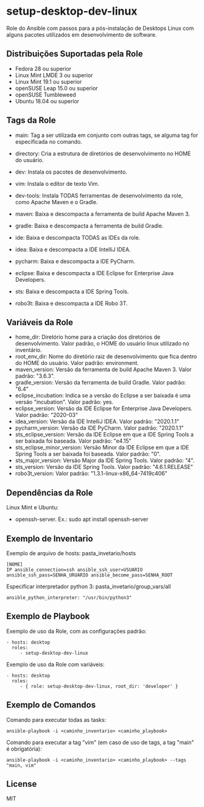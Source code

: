 setup-desktop-dev-linux
=========

Role do Ansible com passos para a pós-instalação de Desktops Linux com alguns pacotes utilizados em desenvolvimento de software.

Distribuições Suportadas pela Role
------------

- Fedora 28 ou superior
- Linux Mint LMDE 3 ou superior
- Linux Mint 19.1 ou superior
- openSUSE Leap 15.0 ou superior
- openSUSE Tumbleweed
- Ubuntu 18.04 ou superior


Tags da Role 
--------------

- main: Tag a ser utilizada em conjunto com outras tags, se alguma tag for especificada no comando.

- directory: Cria a estrutura de diretórios de desenvolvimento no HOME do usuário.
  
- dev: Instala os pacotes de desenvolvimento.
- vim: Instala o editor de texto Vim.

- dev-tools: Instala TODAS ferramentas de desenvolvimento da role, como Apache Maven e o Gradle.
- maven: Baixa e descompacta a ferramenta de build Apache Maven 3.
- gradle: Baixa e descompacta a ferramenta de build Gradle.

- ide: Baixa e descompacta TODAS as IDEs da role.
- idea: Baixa e descompacta a IDE IntelliJ IDEA.
- pycharm: Baixa e descompacta a IDE PyCharm.
- eclipse: Baixa e descompacta a IDE Eclipse for Enterprise Java Developers.
- sts: Baixa e descompacta a IDE Spring Tools.
- robo3t: Baixa e descompacta a IDE Robo 3T.


Variáveis da Role 
--------------

- home_dir: Diretório home para a criação dos diretórios de desenvolvimento. Valor padrão, o HOME do usuário linux utilizado no inventário.
- root_env_dir: Nome do diretório raiz de desenvolvimento que fica dentro do HOME do usuário. Valor padrão: environment.
- maven_version: Versão da ferramenta de build Apache Maven 3. Valor padrão: "3.6.3".
- gradle_version: Versão da ferramenta de build Gradle. Valor padrão: "6.4"
- eclipse_incubation: Indica se a versão do Eclipse a ser baixada é uma versão "incubation". Valor padrão: yes.
- eclipse_version: Versão da IDE Eclipse for Enterprise Java Developers. Valor padrão: "2020-03"
- idea_version: Versão da IDE IntelliJ IDEA. Valor padrão: "2020.1.1"
- pycharm_version: Versão da IDE PyCharm. Valor padrão: "2020.1.1"
- sts_eclipse_version: Versão da IDE Eclipse em que a IDE Spring Tools a ser baixada foi baseada. Valor padrão: "e4.15"
- sts_eclipse_minor_version: Versão Minor da IDE Eclipse em que a IDE Spring Tools a ser baixada foi baseada. Valor padrão: "0".
- sts_major_version: Versão Major da IDE Spring Tools. Valor padrão: "4".
- sts_version: Versão da IDE Spring Tools. Valor padrão: "4.6.1.RELEASE"
- robo3t_version: Valor padrão: "1.3.1-linux-x86_64-7419c406"


Dependências da Role 
--------------

Linux Mint e Ubuntu:

- openssh-server. Ex.: sudo apt install openssh-server


Exemplo de Inventario
----------------

Exemplo de arquivo de hosts: pasta_invetario/hosts

    [NOME]
    IP ansible_connection=ssh ansible_ssh_user=USUARIO ansible_ssh_pass=SENHA_URUARIO ansible_become_pass=SENHA_ROOT


Especificar interpretador python 3: pasta_invetario/group_vars/all

    ansible_python_interpreter: "/usr/bin/python3"


Exemplo de Playbook
----------------

Exemplo de uso da Role, com as configurações padrão:

    - hosts: desktop
      roles:
         - setup-desktop-dev-linux

Exemplo de uso da Role com variáveis:

    - hosts: desktop
      roles:
         - { role: setup-desktop-dev-linux, root_dir: 'developer' }


Exemplo de Comandos
----------------

Comando para executar todas as tasks:

    ansible-playbook -i <caminho_inventario> <caminho_playbook>

Comando para executar a tag "vim" (em caso de uso de tags, a tag "main" é obrigatória):

    ansible-playbook -i <caminho_inventario> <caminho_playbook> --tags "main, vim"


License
-------

MIT